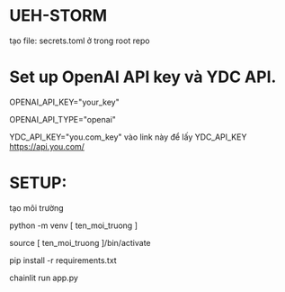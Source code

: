 # UEH-STORM

tạo file: secrets.toml ở trong root repo

# Set up OpenAI API key và YDC API.
OPENAI_API_KEY="your_key"

OPENAI_API_TYPE="openai"

YDC_API_KEY="you.com_key"
vào link này để lấy YDC_API_KEY
https://api.you.com/

# SETUP:

tạo môi trường

python -m venv [ ten_moi_truong ]

source [ ten_moi_truong ]/bin/activate

pip install -r requirements.txt

chainlit run app.py


